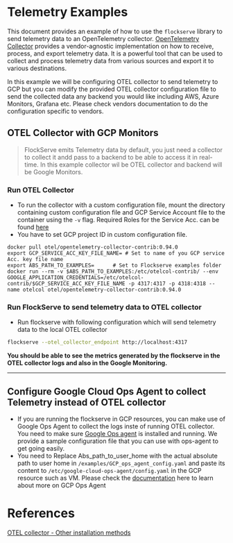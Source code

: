 # Telemetry Examples

This document provides an example of how to use the `flockserve` library to send telemetry data to an OpenTelemetry
collector.
[OpenTelemetry Collector](https://opentelemetry.io/docs/collector/) provides a vendor-agnostic implementation on how to
receive, process, and export telemetry data. It is a powerful tool that can be used to collect and process telemetry
data from various sources and export it to various destinations.

In this example we will be configuring OTEL collector to send telemetry to GCP but you can modify the provided OTEL
collector configuration file to send the collected data any backend you would like including AWS, Azure Monitors,
Grafana etc. Please check vendors documentation to do the configuration specific to vendors.

## OTEL Collector with GCP Monitors

> FlockServe emits Telemetry data by default, you just need a collector to collect it andd pass to a backend to be able to access it in real-time. In this example collector wil be OTEL collector and backend will be Google Monitors.

### Run OTEL Collector

- To run the collector with a custom configuration file, mount the directory containing custom configuration file and GCP Service Account file to the container using the `-v` flag. Required Roles for the Service Acc. can be found [here](https://cloud.google.com/stackdriver/docs/solutions/agents/ops-agent/otlp#grant-sa-trace)
- You have to set GCP project ID in custom configuration file.

```docker
docker pull otel/opentelemetry-collector-contrib:0.94.0
export GCP_SERVICE_ACC_KEY_FILE_NAME= # Set to name of you GCP service Acc. key file name
export ABS_PATH_TO_EXAMPLES=      # Set to Flockserve examples folder
docker run --rm -v $ABS_PATH_TO_EXAMPLES:/etc/otelcol-contrib/ --env GOOGLE_APPLICATION_CREDENTIALS=/etc/otelcol-contrib/$GCP_SERVICE_ACC_KEY_FILE_NAME -p 4317:4317 -p 4318:4318 --name otelcol otel/opentelemetry-collector-contrib:0.94.0
```


### Run FlockServe to send telemetry data to OTEL collector

- Run flockserve with following configuration which will send telemetry data to the local OTEL collector

```bash
flockserve --otel_collector_endpoint http://localhost:4317
```

**You should be able to see the metrics generated by the flockserve in the OTEL collector logs and also in the Google Monitoring.**


-------------------------------------

## Configure Google Cloud Ops Agent to collect Telemetry instead of OTEL collector

- If you are running the flockserve in GCP resources, you can make use of Google Ops Agent to collect the logs inste of
  running OTEL collector. You need to make
  sure [Google Ops agent](https://cloud.google.com/stackdriver/docs/solutions/agents/ops-agent/install-index) is
  installed and running. We provide a sample configuration file that you can use with ops-agent to get going easily.
- You need to Replace Abs_path_to_user_home with the actual absolute path to user home in `/examples/GCP_ops_agent_config.yaml` and paste its content to `/etc/google-cloud-ops-agent/config.yaml` in the GCP resource such as VM. Please check the [documentation](https://cloud.google.com/stackdriver/docs/solutions/agents/ops-agent) here to learn about more on GCP Ops Agent




# References
[OTEL collector - Other installation methods](https://opentelemetry.io/docs/collector/installation/)
